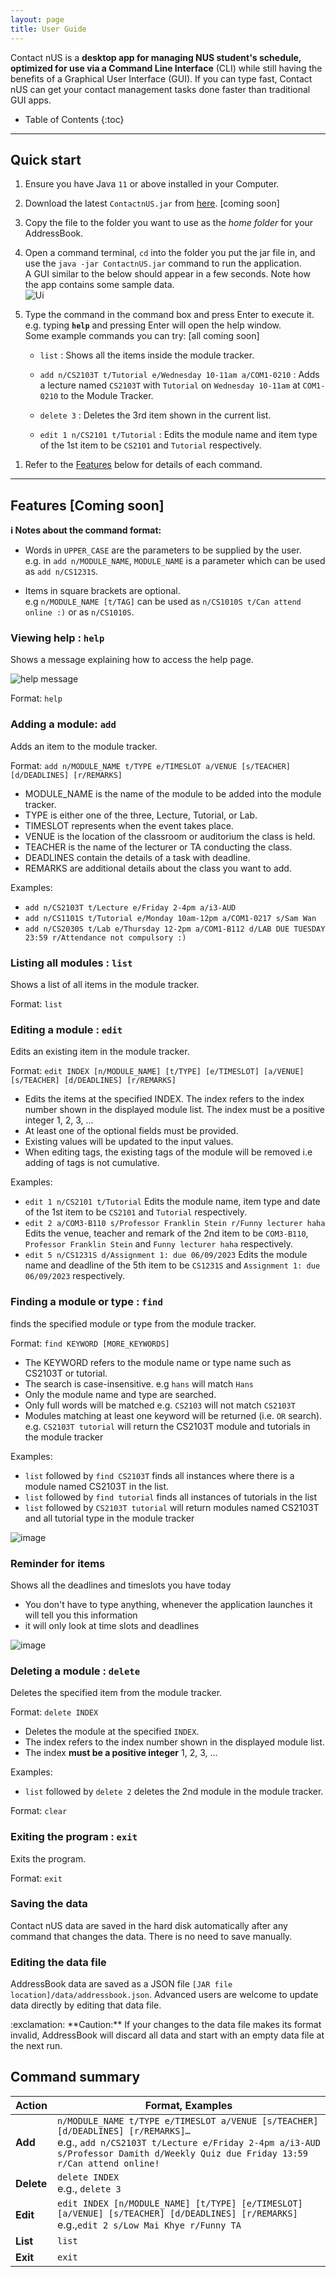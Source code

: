 ```yaml
---
layout: page
title: User Guide
---
```


Contact nUS is a **desktop app for managing NUS student's schedule, optimized for use via a Command Line Interface** (CLI) while still having the benefits of a Graphical User Interface (GUI). If you can type fast, Contact nUS can get your contact management tasks done faster than traditional GUI apps.

* Table of Contents
{:toc}

--------------------------------------------------------------------------------------------------------------------

## Quick start

1. Ensure you have Java `11` or above installed in your Computer.

1. Download the latest `ContactnUS.jar` from [here](https://github.com/se-edu/addressbook-level3/releases). [coming soon]

1. Copy the file to the folder you want to use as the _home folder_ for your AddressBook.

1. Open a command terminal, `cd` into the folder you put the jar file in, and use the `java -jar ContactnUS.jar` command to run the application.<br>
   A GUI similar to the below should appear in a few seconds. Note how the app contains some sample data.<br>
   ![Ui](images/Ui.png)

1. Type the command in the command box and press Enter to execute it. e.g. typing **`help`** and pressing Enter will open the help window.<br>
   Some example commands you can try: [all coming soon]

   * `list` : Shows all the items inside the module tracker.

   * `add n/CS2103T t/Tutorial e/Wednesday 10-11am a/COM1-0210` : Adds a lecture named `CS2103T` with `Tutorial` on `Wednesday 10-11am` at `COM1-0210` to the Module Tracker.

   * `delete 3` : Deletes the 3rd item shown in the current list.

   * `edit 1 n/CS2101 t/Tutorial` : Edits the module name and item type of the 1st item to be `CS2101` and `Tutorial` respectively.

<!--    * `clear` : Deletes all items.

   * `exit` : Exits the app. -->

1. Refer to the [Features](#features) below for details of each command.

--------------------------------------------------------------------------------------------------------------------

## Features [Coming soon]

<div markdown="block" class="alert alert-info">

**:information_source: Notes about the command format:**<br>

* Words in `UPPER_CASE` are the parameters to be supplied by the user.<br>
  e.g. in `add n/MODULE_NAME`, `MODULE_NAME` is a parameter which can be used as `add n/CS1231S`.

* Items in square brackets are optional.<br>
  e.g `n/MODULE_NAME [t/TAG]` can be used as `n/CS1010S t/Can attend online :)` or as `n/CS1010S`.

<!-- * Items with `…`​ after them can be used multiple times including zero times.<br>
  e.g. `[t/TAG]…​` can be used as ` ` (i.e. 0 times), `t/Lecture`, `t/Lecture t/Lab` etc. -->

<!-- * Parameters can be in any order.<br>
  e.g. if the command specifies `n/MODULE_NAME t/TYPE`, `t/TYPE n/MODULE_NAME` is also acceptable. -->

<!-- * If a parameter is expected only once in the command but you specified it multiple times, only the last occurrence of the parameter will be taken.<br>
  e.g. if you specify `e/Monday 10am-12pm e/Tuesday 2-4pm`, only `e/Tuesday 2-4pm` will be taken. -->

<!-- * Extraneous parameters for commands that do not take in parameters (such as `help`, `list`, `exit` and `clear`) will be ignored.<br>
  e.g. if the command specifies `help 123`, it will be interpreted as `help`. -->

</div>

### Viewing help : `help`

Shows a message explaining how to access the help page.

![help message](images/helpMessage.png)

Format: `help` 


### Adding a module: `add`

Adds an item to the module tracker.

Format: `add n/MODULE_NAME t/TYPE e/TIMESLOT a/VENUE [s/TEACHER] [d/DEADLINES] [r/REMARKS]`

* MODULE_NAME is the name of the module to be added into the module tracker.
* TYPE is either one of the three, Lecture, Tutorial, or Lab.
* TIMESLOT represents when the event takes place.
* VENUE is the location of the classroom or auditorium the class is held.
* TEACHER is the name of the lecturer or TA conducting the class.
* DEADLINES contain the details of a task with deadline.
* REMARKS are additional details about the class you want to add.

<!-- <div markdown="span" class="alert alert-primary">:bulb: **Tip:**
A module can have any number of tags (including 0)
</div> -->

Examples:
* `add n/CS2103T t/Lecture e/Friday 2-4pm a/i3-AUD`
* `add n/CS1101S t/Tutorial e/Monday 10am-12pm a/COM1-0217 s/Sam Wan`
* `add n/CS2030S t/Lab e/Thursday 12-2pm a/COM1-B112 d/LAB DUE TUESDAY 23:59 r/Attendance not compulsory :)`

### Listing all modules : `list`

Shows a list of all items in the module tracker.

Format: `list`

### Editing a module : `edit`

Edits an existing item in the module tracker.

Format: `edit INDEX [n/MODULE_NAME] [t/TYPE] [e/TIMESLOT] [a/VENUE] [s/TEACHER] [d/DEADLINES] [r/REMARKS]`

* Edits the items at the specified INDEX. The index refers to the index number shown in the displayed module list. The index must be a positive integer 1, 2, 3, …​
* At least one of the optional fields must be provided.
* Existing values will be updated to the input values.
* When editing tags, the existing tags of the module will be removed i.e adding of tags is not cumulative.


Examples:
*  `edit 1 n/CS2101 t/Tutorial` Edits the module name, item type and date of the 1st item to be `CS2101` and `Tutorial` respectively.
*  `edit 2 a/COM3-B110 s/Professor Franklin Stein r/Funny lecturer haha` Edits the venue, teacher and remark of the 2nd item to be `COM3-B110`, `Professor Franklin Stein` and `Funny lecturer haha` respectively.
*  `edit 5 n/CS1231S d/Assignment 1: due 06/09/2023` Edits the module name and deadline of the 5th item to be `CS1231S` and `Assignment 1: due 06/09/2023` respectively.

### Finding a module or type : `find`

finds the specified module or type from the module tracker.

Format: `find KEYWORD [MORE_KEYWORDS]`

* The KEYWORD refers to the module name or type name such as CS2103T or tutorial.
* The search is case-insensitive. e.g `hans` will match `Hans`
* Only the module name and type are searched.
* Only full words will be matched e.g. `CS2103` will not match `CS2103T`
* Modules matching at least one keyword will be returned (i.e. `OR` search).
  e.g. `CS2103T tutorial` will return the CS2103T module and tutorials in the module tracker

Examples:
* `list` followed by `find CS2103T` finds all instances where there is a module named CS2103T in the list.
* `list` followed by `find tutorial` finds all instances of tutorials in the list
* `list` followed by `CS2103T tutorial` will return modules named CS2103T and all tutorial type in the module tracker

![image](https://user-images.githubusercontent.com/82088609/227960415-f3120f1c-6779-4d33-a41c-0eca0d85f285.png)


### Reminder for items

Shows all the deadlines and timeslots you have today

* You don't have to type anything, whenever the application launches it will tell you this information
* it will only look at time slots and deadlines

![image](https://user-images.githubusercontent.com/82088609/227960147-f26fae28-c2e7-44bf-bea1-a3d68a3539b5.png)

### Deleting a module : `delete`

Deletes the specified item from the module tracker.

Format: `delete INDEX`

* Deletes the module at the specified `INDEX`.
* The index refers to the index number shown in the displayed module list.
* The index **must be a positive integer** 1, 2, 3, …​

Examples:
* `list` followed by `delete 2` deletes the 2nd module in the module tracker.

<!-- ### Clearing all entries : `clear`

Clears all entries from the module tracker. -->

Format: `clear`

### Exiting the program : `exit`

Exits the program.

Format: `exit`

### Saving the data

Contact nUS data are saved in the hard disk automatically after any command that changes the data. There is no need to save manually.

### Editing the data file

AddressBook data are saved as a JSON file `[JAR file location]/data/addressbook.json`. Advanced users are welcome to update data directly by editing that data file.

<div markdown="span" class="alert alert-warning">:exclamation: **Caution:**
If your changes to the data file makes its format invalid, AddressBook will discard all data and start with an empty data file at the next run.
</div> 

<!-- ### Archiving data files `[coming in v2.0]`

_Details coming soon ..._ -->

<!-- --------------------------------------------------------------------------------------------------------------------

## FAQ

**Q**: How do I transfer my data to another Computer?<br>
**A**: Install the app in the other computer and overwrite the empty data file it creates with the file that contains the data of your previous AddressBook home folder.

--------------------------------------------------------------------------------------------------------------------
 -->
## Command summary

| Action     | Format, Examples                                                                                                                                                                                                      |
|------------|-----------------------------------------------------------------------------------------------------------------------------------------------------------------------------------------------------------------------|
| **Add**    | `n/MODULE_NAME t/TYPE e/TIMESLOT a/VENUE [s/TEACHER] [d/DEADLINES] [r/REMARKS]…​` <br> e.g., `add n/CS2103T t/Lecture e/Friday 2-4pm a/i3-AUD s/Professor Damith d/Weekly Quiz due Friday 13:59 r/Can attend online!` |
| **Delete** | `delete INDEX`<br> e.g., `delete 3`                                                                                                                                                                                   |
| **Edit**   | `edit INDEX [n/MODULE_NAME] [t/TYPE] [e/TIMESLOT] [a/VENUE] [s/TEACHER] [d/DEADLINES] [r/REMARKS]​`<br> e.g.,`edit 2 s/Low Mai Khye r/Funny TA`                                                                       |
| **List**   | `list`                                                                                                                                                                                                                |
| **Exit**   | `exit`                                                                                                                                                                                                                |

<!-- **Clear** | `clear` -->
<!-- **Find** | `find KEYWORD [MORE_KEYWORDS]`<br> e.g., `find James Jake` -->
<!-- **Help** | `help` -->

